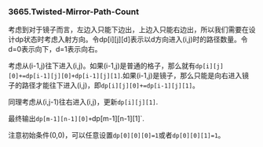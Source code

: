### 3665.Twisted-Mirror-Path-Count

考虑到对于镜子而言，左边入只能下边出，上边入只能右边出，所以我们需要在设计dp状态时考虑入射方向。令dp[i][j][d]表示以d方向进入(i,j)时的路径数量。令d=0表示向下，d=1表示向右。

考虑从(i-1,j)往下进入(i,j)。如果(i-1,j)是普通的格子，那么就有`dp[i][j][0]+=dp[i-1][j][0]+dp[i-1][j][1]`.如果(i-1,j)是镜子，那么只能是向右进入镜子的路径才能往下进入(i,j)，即`dp[i][j][0]+=dp[i-1][j][1]`。

同理考虑从(i,j-1)往右进入(i,j)，更新`dp[i][j][1]`.

最终输出`dp[m-1][n-1][0]+`dp[m-1][n-1][1]`.

注意初始条件(0,0)，可以任意设置`dp[0][0][0]=1`或者`dp[0][0][1]=1`。
